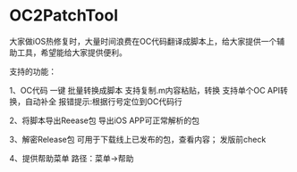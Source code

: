 # OC2PatchTool

大家做iOS热修复时，大量时间浪费在OC代码翻译成脚本上，给大家提供一个辅助工具，希望能给大家提供便利。

支持的功能：

1、OC代码 一键 批量转换成脚本
支持复制.m内容粘贴，转换
支持单个OC API转换，自动补全
报错提示:根据行号定位到OC代码行

2、将脚本导出Reease包
导出iOS APP可正常解析的包

3、解密Release包
可用于下载线上已发布的包，查看内容；
发版前check

4、提供帮助菜单
路径：菜单->帮助

